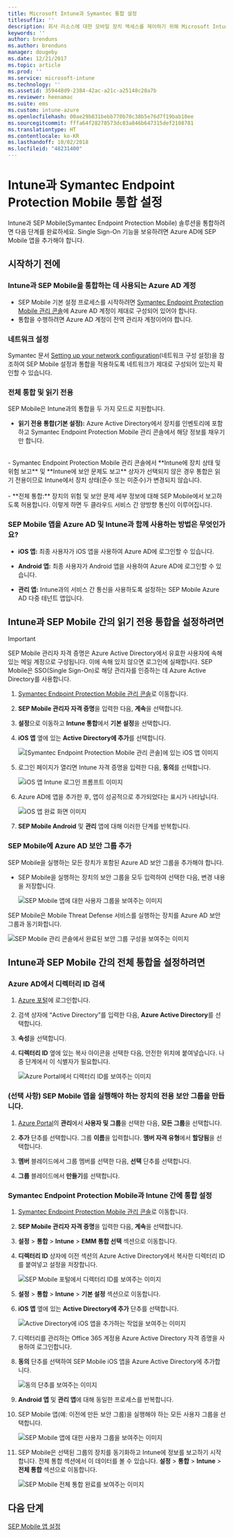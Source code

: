 ```yaml
---
title: Microsoft Intune과 Symantec 통합 설정
titlesuffix: ''
description: 회사 리소스에 대한 모바일 장치 액세스를 제어하기 위해 Microsoft Intune을 사용하여 Symantec Endpoint Protection Mobile 솔루션을 설정하는 방법입니다.
keywords: ''
author: brenduns
ms.author: brenduns
manager: dougeby
ms.date: 12/21/2017
ms.topic: article
ms.prod: ''
ms.service: microsoft-intune
ms.technology: ''
ms.assetid: 359448d9-2384-42ac-a21c-a25148c20a7b
ms.reviewer: heenamac
ms.suite: ems
ms.custom: intune-azure
ms.openlocfilehash: 00ae29b831bebb770b70c38b5e76d7f19bab10ee
ms.sourcegitcommit: fffa64f28278573dc83a846b647315def2108781
ms.translationtype: HT
ms.contentlocale: ko-KR
ms.lasthandoff: 10/02/2018
ms.locfileid: "48231400"
---
```

# <a name="set-up-symantec-endpoint-protection-mobile-integration-with-intune"></a>Intune과 Symantec Endpoint Protection Mobile 통합 설정

Intune과 SEP Mobile(Symantec Endpoint Protection Mobile) 솔루션을 통합하려면 다음 단계를 완료하세요. Single Sign-On 기능을 보유하려면 Azure AD에 SEP Mobile 앱을 추가해야 합니다.

## <a name="before-you-begin"></a>시작하기 전에

### <a name="azure-ad-account-used-to-integrate-intune-and-sep-mobile"></a>Intune과 SEP Mobile을 통합하는 데 사용되는 Azure AD 계정

-   SEP Mobile 기본 설정 프로세스를 시작하려면 [Symantec Endpoint Protection Mobile 관리 콘솔](https://aad.skycure.com)에 Azure AD 계정이 제대로 구성되어 있어야 합니다.
- 통합을 수행하려면 Azure AD 계정이 전역 관리자 계정이어야 합니다.
### <a name="network-setup"></a>네트워크 설정

Symantec 문서 [Setting up your network configuration](https://portal.skycure.com/articles/Documentation/Setting-up-your-network-configuration-26-8-2016)(네트워크 구성 설정)을 참조하여 SEP Mobile 설정과 통합을 적용하도록 네트워크가 제대로 구성되어 있는지 확인할 수 있습니다.

### <a name="full-integration-vs-read-only"></a>전체 통합 및 읽기 전용

SEP Mobile은 Intune과의 통합을 두 가지 모드로 지원합니다.

-   **읽기 전용 통합(기본 설정):** Azure Active Directory에서 장치를 인벤토리에 포함하고 Symantec Endpoint Protection Mobile 관리 콘솔에서 해당 정보를 채우기만 합니다.
<br>
    -   Symantec Endpoint Protection Mobile 관리 콘솔에서 **Intune에 장치 상태 및 위험 보고** 및 **Intune에 보안 문제도 보고** 상자가 선택되지 않은 경우 통합은 읽기 전용이므로 Intune에서 장치 상태(준수 또는 미준수)가 변경되지 않습니다.
<br></br>
-   **전체 통합:** 장치의 위험 및 보안 문제 세부 정보에 대해 SEP Mobile에서 보고하도록 허용합니다. 이렇게 하면 두 클라우드 서비스 간 양방향 통신이 이루어집니다.

### <a name="how-are-the-sep-mobile-apps-used-with-azure-ad-and-intune"></a>SEP Mobile 앱을 Azure AD 및 Intune과 함께 사용하는 방법은 무엇인가요?

-   **iOS 앱:** 최종 사용자가 iOS 앱을 사용하여 Azure AD에 로그인할 수 있습니다.

-   **Android 앱:** 최종 사용자가 Android 앱을 사용하여 Azure AD에 로그인할 수 있습니다.

-   **관리 앱:** Intune과의 서비스 간 통신을 사용하도록 설정하는 SEP Mobile Azure AD 다중 테넌트 앱입니다.

## <a name="to-set-up-the-read-only-integration-between-intune-and-sep-mobile"></a>Intune과 SEP Mobile 간의 읽기 전용 통합을 설정하려면

> [!IMPORTANT]
> SEP Mobile 관리자 자격 증명은 Azure Active Directory에서 유효한 사용자에 속해 있는 메일 계정으로 구성됩니다. 이에 속해 있지 않으면 로그인에 실패합니다. SEP Mobile은 SSO(Single Sign-On)로 해당 관리자를 인증하는 데 Azure Active Directory를 사용합니다.

1.  [Symantec Endpoint Protection Mobile 관리 콘솔](https://aad.skycure.com)로 이동합니다.

2.  **SEP Mobile 관리자 자격 증명**을 입력한 다음, **계속**을 선택합니다.

3.  **설정**으로 이동하고 **Intune 통합**에서 **기본 설정**을 선택합니다.

4.  **iOS 앱** 옆에 있는 **Active Directory에 추가**를 선택합니다.

    ![[Symantec Endpoint Protection Mobile 관리 콘솔]에 있는 iOS 앱 이미지](./media/symantec-portal-basic-add.png)

5.  로그인 페이지가 열리면 Intune 자격 증명을 입력한 다음, **동의**를 선택합니다.

    ![iOS 앱 Intune 로그인 프롬프트 이미지](./media/symantec-portal-basic-accept.png)

6.  Azure AD에 앱을 추가한 후, 앱이 성공적으로 추가되었다는 표시가 나타납니다.

    ![iOS 앱 완료 화면 이미지](./media/symantec-portal-basic-added.png)

7. **SEP Mobile Android** 및 **관리** 앱에 대해 이러한 단계를 반복합니다.

### <a name="add-an-azure-ad-security-group-into-sep-mobile"></a>SEP Mobile에 Azure AD 보안 그룹 추가

SEP Mobile을 실행하는 모든 장치가 포함된 Azure AD 보안 그룹을 추가해야 합니다.

-  SEP Mobile을 실행하는 장치의 보안 그룹을 모두 입력하여 선택한 다음, 변경 내용을 저장합니다.

    ![SEP Mobile 앱에 대한 사용자 그룹을 보여주는 이미지](./media/symantec-portal-basic-groups.png)   

SEP Mobile은 Mobile Threat Defense 서비스를 실행하는 장치를 Azure AD 보안 그룹과 동기화합니다.

![SEP Mobile 관리 콘솔에서 완료된 보안 그룹 구성을 보여주는 이미지](./media/symantec-portal-basic-status.png)

## <a name="to-set-up-the-full-integration-between-intune-and-sep-mobile"></a>Intune과 SEP Mobile 간의 전체 통합을 설정하려면

### <a name="retrieve-the-directory-id-in-azure-ad"></a>Azure AD에서 디렉터리 ID 검색

1. [Azure 포털](https://portal.azure.com)에 로그인합니다.

2. 검색 상자에 “Active Directory”를 입력한 다음, **Azure Active Directory**를 선택합니다.

3. **속성**을 선택합니다.

4. **디렉터리 ID** 옆에 있는 복사 아이콘을 선택한 다음, 안전한 위치에 붙여넣습니다. 나중 단계에서 이 식별자가 필요합니다.

    ![Azure Portal에서 디렉터리 ID를 보여주는 이미지](./media/symantec-azure-portal-directory-ID.png)

### <a name="optional-create-a-dedicated-security-group-for-devices-that-need-to-run-the-sep-mobile-apps"></a>(선택 사항) SEP Mobile 앱을 실행해야 하는 장치의 전용 보안 그룹을 만듭니다.
1. [Azure Portal](https://portal.azure.com)의 **관리**에서 **사용자 및 그룹**을 선택한 다음, **모든 그룹**을 선택합니다.

2. **추가** 단추를 선택합니다. 그룹 **이름**을 입력합니다. **멤버 자격 유형**에서 **할당됨**을 선택합니다.

3. **멤버** 블레이드에서 그룹 멤버를 선택한 다음, **선택** 단추를 선택합니다.

4. **그룹** 블레이드에서 **만들기**를 선택합니다.

### <a name="set-up-the-integration-between-symantec-endpoint-protection-mobile-and-intune"></a>Symantec Endpoint Protection Mobile과 Intune 간에 통합 설정

1.  [Symantec Endpoint Protection Mobile 관리 콘솔](https://aad.skycure.com)로 이동합니다.

2.  **SEP Mobile 관리자 자격 증명**을 입력한 다음, **계속**을 선택합니다.

3.  **설정** > **통합** > **Intune** > **EMM 통합 선택** 섹션으로 이동합니다.

4. **디렉터리 ID** 상자에 이전 섹션의 Azure Active Directory에서 복사한 디렉터리 ID를 붙여넣고 설정을 저장합니다.

    ![SEP Mobile 포털에서 디렉터리 ID를 보여주는 이미지](./media/symantec-portal-directory-ID.png)     

5. **설정** > **통합** > **Intune** > **기본 설정** 섹션으로 이동합니다.

6. **iOS 앱** 옆에 있는 **Active Directory에 추가** 단추를 선택합니다.

    ![Active Directory에 iOS 앱을 추가하는 작업을 보여주는 이미지](./media/symantec-portal-basic-add.png)   

7.  디렉터리를 관리하는 Office 365 계정용 Azure Active Directory 자격 증명을 사용하여 로그인합니다.

8.  **동의** 단추를 선택하여 SEP Mobile iOS 앱을 Azure Active Directory에 추가합니다.

    ![동의 단추를 보여주는 이미지](./media/symantec-portal-basic-accept.png)     

9.  **Android 앱** 및 **관리 앱**에 대해 동일한 프로세스를 반복합니다.

10. SEP Mobile 앱(예: 이전에 만든 보안 그룹)을 실행해야 하는 모든 사용자 그룹을 선택합니다.

    ![SEP Mobile 앱에 대한 사용자 그룹을 보여주는 이미지](./media/symantec-portal-basic-groups.png)   

11.  SEP Mobile은 선택된 그룹의 장치를 동기화하고 Intune에 정보를 보고하기 시작합니다. 전체 통합 섹션에서 이 데이터를 볼 수 있습니다. **설정** > **통합** > **Intune** > **전체 통합** 섹션으로 이동합니다.

     ![SEP Mobile 전체 통합 완료를 보여주는 이미지](media/symantec-portal-basic-status.PNG)
## <a name="next-steps"></a>다음 단계

[SEP Mobile 앱 설정](mtd-apps-ios-app-configuration-policy-add-assign.md)
